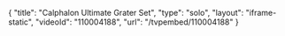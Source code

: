 {
    "title": "Calphalon Ultimate Grater Set",
    "type": "solo",
    "layout": "iframe-static",
    "videoId": "110004188",
    "url": "\/tvpembed\/110004188"
}